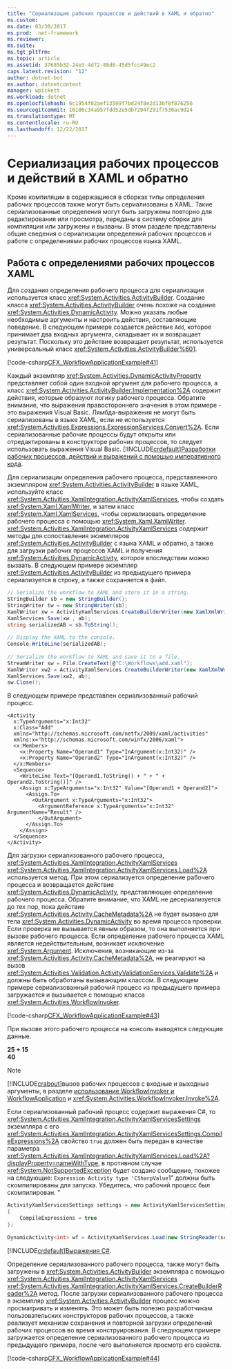 ```yaml
---
title: "Сериализация рабочих процессов и действий в XAML и обратно"
ms.custom: 
ms.date: 03/30/2017
ms.prod: .net-framework
ms.reviewer: 
ms.suite: 
ms.tgt_pltfrm: 
ms.topic: article
ms.assetid: 37685b32-24e3-4d72-88d8-45d5fcc49ec2
caps.latest.revision: "12"
author: dotnet-bot
ms.author: dotnetcontent
manager: wpickett
ms.workload: dotnet
ms.openlocfilehash: 6c1954f02aef13599f7bd24f8e2d136f0f876256
ms.sourcegitcommit: 16186c34a957fdd52e5db7294f291f7530ac9d24
ms.translationtype: MT
ms.contentlocale: ru-RU
ms.lasthandoff: 12/22/2017
---
```

# <a name="serializing-workflows-and-activities-to-and-from-xaml"></a>Сериализация рабочих процессов и действий в XAML и обратно
Кроме компиляции в содержащиеся в сборках типы определения рабочих процессов также могут быть сериализованы в XAML. Такие сериализованные определения могут быть загружены повторно для редактирования или просмотра, переданы в систему сборки для компиляции или загружены и вызваны. В этом разделе представлены общие сведения о сериализации определений рабочих процессов и работе с определениями рабочих процессов языка XAML.  
  
## <a name="working-with-xaml-workflow-definitions"></a>Работа с определениями рабочих процессов XAML  
 Для создания определения рабочего процесса для сериализации используется класс <xref:System.Activities.ActivityBuilder>. Создание класса <xref:System.Activities.ActivityBuilder> очень похоже на создание <xref:System.Activities.DynamicActivity>. Можно указать любые необходимые аргументы и настроить действия, составляющие поведение. В следующем примере создается действие `Add`, которое принимает два входных аргумента, складывает их и возвращает результат. Поскольку это действие возвращает результат, используется универсальный класс <xref:System.Activities.ActivityBuilder%601>.  
  
 [!code-csharp[CFX_WorkflowApplicationExample#41](../../../samples/snippets/csharp/VS_Snippets_CFX/cfx_workflowapplicationexample/cs/program.cs#41)]  
  
 Каждый экземпляр <xref:System.Activities.DynamicActivityProperty> представляет собой один входной аргумент для рабочего процесса, а класс <xref:System.Activities.ActivityBuilder.Implementation%2A> содержит действия, которые образуют логику рабочего процесса. Обратите внимание, что выражения правостороннего значения в этом примере - это выражения Visual Basic. Лямбда-выражения не могут быть сериализованы в языке XAML, если не используется <xref:System.Activities.Expressions.ExpressionServices.Convert%2A>. Если сериализованные рабочие процессы будут открыты или отредактированы в конструкторе рабочих процессов, то следует использовать выражения Visual Basic. [!INCLUDE[crdefault](../../../includes/crdefault-md.md)][Разработки рабочих процессов, действий и выражений с помощью императивного кода](../../../docs/framework/windows-workflow-foundation/authoring-workflows-activities-and-expressions-using-imperative-code.md).  
  
 Для сериализации определения рабочего процесса, представленного экземпляром <xref:System.Activities.ActivityBuilder> в языке XAML, используйте класс <xref:System.Activities.XamlIntegration.ActivityXamlServices>, чтобы создать <xref:System.Xaml.XamlWriter>, и затем класс <xref:System.Xaml.XamlServices>, чтобы сериализовать определение рабочего процесса с помощью <xref:System.Xaml.XamlWriter>. <xref:System.Activities.XamlIntegration.ActivityXamlServices> содержит методы для сопоставления экземпляров <xref:System.Activities.ActivityBuilder> с языка XAML и обратно, а также для загрузки рабочих процессов XAML и получения <xref:System.Activities.DynamicActivity>, которое впоследствии можно вызвать. В следующем примере экземпляр <xref:System.Activities.ActivityBuilder> из предыдущего примера сериализуется в строку, а также сохраняется в файл.  
  
```csharp  
// Serialize the workflow to XAML and store it in a string.  
StringBuilder sb = new StringBuilder();  
StringWriter tw = new StringWriter(sb);  
XamlWriter xw = ActivityXamlServices.CreateBuilderWriter(new XamlXmlWriter(tw, new XamlSchemaContext()));  
XamlServices.Save(xw , ab);  
string serializedAB = sb.ToString();  
  
// Display the XAML to the console.  
Console.WriteLine(serializedAB);  
  
// Serialize the workflow to XAML and save it to a file.  
StreamWriter sw = File.CreateText(@"C:\Workflows\add.xaml");  
XamlWriter xw2 = ActivityXamlServices.CreateBuilderWriter(new XamlXmlWriter(sw, new XamlSchemaContext()));  
XamlServices.Save(xw2, ab);  
sw.Close();  
```  
  
 В следующем примере представлен сериализованный рабочий процесс.  
  
```xaml  
<Activity   
  x:TypeArguments="x:Int32"   
  x:Class="Add"   
  xmlns="http://schemas.microsoft.com/netfx/2009/xaml/activities"   
  xmlns:x="http://schemas.microsoft.com/winfx/2006/xaml">  
  <x:Members>  
    <x:Property Name="Operand1" Type="InArgument(x:Int32)" />  
    <x:Property Name="Operand2" Type="InArgument(x:Int32)" />  
  </x:Members>  
  <Sequence>  
    <WriteLine Text="[Operand1.ToString() + " + " + Operand2.ToString()]" />  
    <Assign x:TypeArguments="x:Int32" Value="[Operand1 + Operand2]">  
      <Assign.To>  
        <OutArgument x:TypeArguments="x:Int32">  
          <ArgumentReference x:TypeArguments="x:Int32" ArgumentName="Result" />  
          </OutArgument>  
      </Assign.To>  
    </Assign>  
  </Sequence>  
</Activity>  
```  
  
 Для загрузки сериализованного рабочего процесса, <xref:System.Activities.XamlIntegration.ActivityXamlServices> <xref:System.Activities.XamlIntegration.ActivityXamlServices.Load%2A> используется метод. При этом сериализуется определение рабочего процесса и возвращается действие <xref:System.Activities.DynamicActivity>, представляющее определение рабочего процесса. Обратите внимание, что XAML не десериализуется до тех пор, пока действие <xref:System.Activities.Activity.CacheMetadata%2A> не будет вызвано для тела <xref:System.Activities.DynamicActivity> во время процесса проверки. Если проверка не вызывается явным образом, то она выполняется при вызове рабочего процесса. Если определение рабочего процесса XAML является недействительным, возникает исключение <xref:System.Argument>. Исключения, возникающие из-за <xref:System.Activities.Activity.CacheMetadata%2A>, не реагируют на вызов <xref:System.Activities.Validation.ActivityValidationServices.Validate%2A> и должны быть обработаны вызывающим классом. В следующем примере сериализованный рабочий процесс из предыдущего примера загружается и вызывается с помощью класса <xref:System.Activities.WorkflowInvoker>.  
  
 [!code-csharp[CFX_WorkflowApplicationExample#43](../../../samples/snippets/csharp/VS_Snippets_CFX/cfx_workflowapplicationexample/cs/program.cs#43)]  
  
 При вызове этого рабочего процесса на консоль выводятся следующие данные.  
  
 **25 + 15**  
**40**    
> [!NOTE]
>  [!INCLUDE[crabout](../../../includes/crabout-md.md)]вызов рабочих процессов с входные и выходные аргументы, в разделе [использование WorkflowInvoker и WorkflowApplication](../../../docs/framework/windows-workflow-foundation/using-workflowinvoker-and-workflowapplication.md) и <xref:System.Activities.WorkflowInvoker.Invoke%2A>.  
  
 Если сериализованный рабочий процесс содержит выражения C#, то <xref:System.Activities.XamlIntegration.ActivityXamlServicesSettings> экземпляра с его <xref:System.Activities.XamlIntegration.ActivityXamlServicesSettings.CompileExpressions%2A> свойство `true` должен быть передан в качестве параметра <xref:System.Activities.XamlIntegration.ActivityXamlServices.Load%2A?displayProperty=nameWithType>, в противном случае <xref:System.NotSupportedException> будет создано сообщение, похожее на следующие: `Expression Activity type 'CSharpValue`1" должны быть скомпилированы для запуска.  Убедитесь, что рабочий процесс был скомпилирован. "  
  
```csharp  
ActivityXamlServicesSettings settings = new ActivityXamlServicesSettings  
{  
    CompileExpressions = true  
};  
  
DynamicActivity<int> wf = ActivityXamlServices.Load(new StringReader(serializedAB), settings) as DynamicActivity<int>;  
```  
  
 [!INCLUDE[crdefault](../../../includes/crdefault-md.md)][Выражения C#](../../../docs/framework/windows-workflow-foundation/csharp-expressions.md).  
  
 Определение сериализованного рабочего процесса, также могут быть загружены в <xref:System.Activities.ActivityBuilder> экземпляра с помощью <xref:System.Activities.XamlIntegration.ActivityXamlServices> <xref:System.Activities.XamlIntegration.ActivityXamlServices.CreateBuilderReader%2A> метод. После загрузки сериализованного рабочего процесса в экземпляр <xref:System.Activities.ActivityBuilder> процесс можно просматривать и изменять. Это может быть полезно разработчикам пользовательских конструкторов рабочих процессов, а также реализует механизм сохранения и повторной загрузки определений рабочих процессов во время конструирования. В следующем примере загружается определение сериализованного рабочего процесса из предыдущего примера, после чего выполняется просмотр его свойств.  
  
 [!code-csharp[CFX_WorkflowApplicationExample#44](../../../samples/snippets/csharp/VS_Snippets_CFX/cfx_workflowapplicationexample/cs/program.cs#44)]
